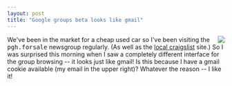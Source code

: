 ```yaml
---
layout: post
title: "Google groups beta looks like gmail"
---
```




<a href='http://www.cwinters.com/images/blog/google_groups_large.png'><img src='http://www.cwinters.com/images/blog/google_groups_small.png' align='right' border='0'/></a>
We've been in the market for a cheap used car so I've been visiting the <tt>pgh.forsale</tt> newsgroup regularly. (As well as the <a href="http://pittsburgh.craigslist.org/car/">local craigslist</a> site.) So I was surprised this morning when I saw a completely different interface for the group browsing -- it looks just like gmail! Is this because I have a gmail cookie available (my email in the upper right)? Whatever the reason -- I like it!


